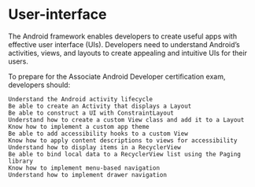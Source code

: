# User-interface

The Android framework enables developers to create useful apps with effective user interface (UIs). Developers need to understand Android’s activities, views, and layouts to create appealing and intuitive UIs for their users.

To prepare for the Associate Android Developer certification exam, developers should:

    Understand the Android activity lifecycle
    Be able to create an Activity that displays a Layout
    Be able to construct a UI with ConstraintLayout
    Understand how to create a custom View class and add it to a Layout
    Know how to implement a custom app theme
    Be able to add accessibility hooks to a custom View
    Know how to apply content descriptions to views for accessibility
    Understand how to display items in a RecyclerView
    Be able to bind local data to a RecyclerView list using the Paging library
    Know how to implement menu-based navigation
    Understand how to implement drawer navigation
